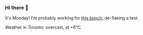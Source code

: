 ### Hi there :wave:

It's Monday! I'm probably working for [this bunch](https://github.com/kohofinancial), de-flaking a test.

Weather in Toronto: overcast, at +6°C.
